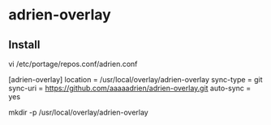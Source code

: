 # adrien-overlay

## Install

vi /etc/portage/repos.conf/adrien.conf

[adrien-overlay]
location = /usr/local/overlay/adrien-overlay
sync-type = git
sync-uri = https://github.com/aaaaadrien/adrien-overlay.git
auto-sync = yes


mkdir -p /usr/local/overlay/adrien-overlay

